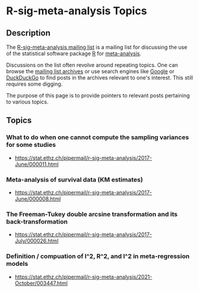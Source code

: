 R-sig-meta-analysis Topics
==========================

## Description

The [R-sig-meta-analysis mailing list](https://stat.ethz.ch/mailman/listinfo/r-sig-meta-analysis) is a mailing list for discussing the use of the statistical software package [R](https://www.r-project.org) for [meta-analysis](https://en.wikipedia.org/wiki/Meta-analysis).

Discussions on the list often revolve around repeating topics. One can browse the [mailing list archives](https://stat.ethz.ch/pipermail/r-sig-meta-analysis/) or use search engines like [Google](https://www.google.com/search?hl=EN&source=hp&q=site:https://stat.ethz.ch/pipermail/r-sig-meta-analysis
) or [DuckDuckGo](https://duckduckgo.com/?q=site:https://stat.ethz.ch/pipermail/r-sig-meta-analysis&ia=web) to find posts in the archives relevant to one's interest. This still requires some digging.

The purpose of this page is to provide pointers to relevant posts pertaining to various topics.

## Topics

### What to do when one cannot compute the sampling variances for some studies
- https://stat.ethz.ch/pipermail/r-sig-meta-analysis/2017-June/000011.html

### Meta-analysis of survival data (KM estimates)
- https://stat.ethz.ch/pipermail/r-sig-meta-analysis/2017-June/000008.html

### The Freeman-Tukey double arcsine transformation and its back-transformation
- https://stat.ethz.ch/pipermail/r-sig-meta-analysis/2017-July/000026.html

### Definition / compuation of I^2, R^2, and I^2 in meta-regression models
- https://stat.ethz.ch/pipermail/r-sig-meta-analysis/2021-October/003447.html
